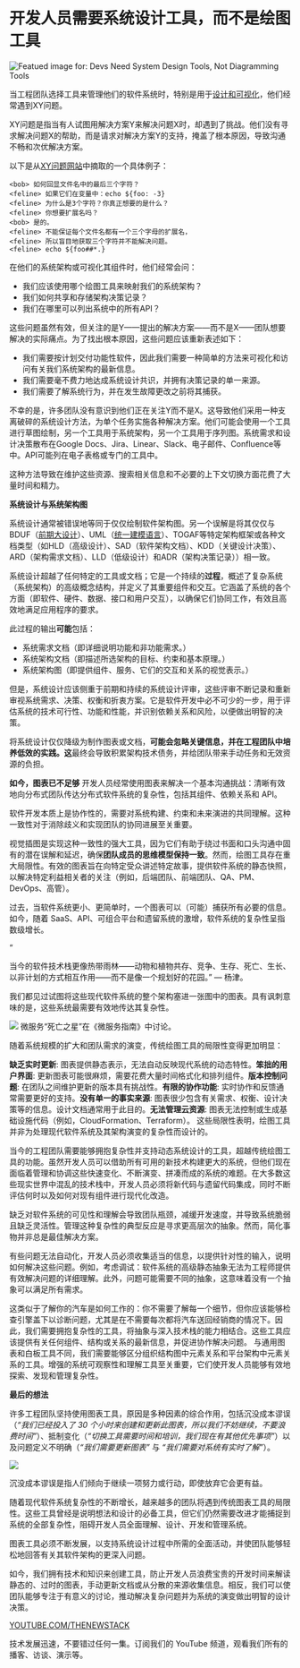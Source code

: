 # 开发人员需要系统设计工具，而不是绘图工具

![Featued image for: Devs Need System Design Tools, Not Diagramming Tools](https://cdn.thenewstack.io/media/2024/07/dfb354a5-interface-3614766_1280-1024x683.png)

当工程团队选择工具来管理他们的软件系统时，特别是用于[设计和可视化](https://thenewstack.io/7-best-practices-for-data-visualization/)，他们经常遇到XY问题。

XY问题是指当有人试图用解决方案Y来解决问题X时，却遇到了挑战。他们没有寻求解决问题X的帮助，而是请求对解决方案Y的支持，掩盖了根本原因，导致沟通不畅和次优解决方案。

以下是从[XY问题网站](https://xyproblem.info/)中摘取的一个具体例子：

```
<bob> 如何回显文件名中的最后三个字符？
<feline> 如果它们在变量中：echo ${foo: -3}
<feline> 为什么是3个字符？你真正想要的是什么？
<feline> 你想要扩展名吗？
<bob> 是的。
<feline> 不能保证每个文件名都有一个三个字母的扩展名，
<feline> 所以盲目地获取三个字符并不能解决问题。
<feline> echo ${foo##*.} 
```

在他们的系统架构或可视化其组件时，他们经常会问：
- 我们应该使用哪个绘图工具来映射我们的系统架构？
- 我们如何共享和存储架构决策记录？
- 我们在哪里可以列出系统中的所有API？

这些问题虽然有效，但关注的是Y——提出的解决方案——而不是X——团队想要解决的实际痛点。为了找出根本原因，这些问题应该重新表述如下：

- 我们需要按计划交付功能性软件，因此我们需要一种简单的方法来可视化和访问有关我们系统架构的最新信息。
- 我们需要毫不费力地达成系统设计共识，并拥有决策记录的单一来源。
- 我们需要了解系统行为，并在发生故障更改之前将其捕获。

不幸的是，许多团队没有意识到他们正在关注Y而不是X。这导致他们采用一种支离破碎的系统设计方法，为单个任务实施各种解决方案。他们可能会使用一个工具进行草图绘制，另一个工具用于系统架构，另一个工具用于序列图。系统需求和设计决策散布在Google Docs、Jira、Linear、Slack、电子邮件、Confluence等中。API可能列在电子表格或专门的工具中。

这种方法导致在维护这些资源、搜索相关信息和不必要的上下文切换方面花费了大量时间和精力。

**系统设计与系统架构图**

系统设计通常被错误地等同于仅仅绘制软件架构图。另一个误解是将其仅仅与BDUF（[前期大设计](https://thenewstack.io/how-to-code-first-with-design-first-benefits/)）、UML（[统一建模语言](https://thenewstack.io/the-rise-of-small-language-models/)）、TOGAF等特定架构框架或各种文档类型（如HLD（高级设计）、SAD（软件架构文档）、KDD（关键设计决策）、ARD（架构需求文档）、LLD（低级设计）和ADR（架构决策记录））相一致。

系统设计超越了任何特定的工具或文档；它是一个持续的**过程**，概述了复杂系统（系统架构）的高级概念结构，并定义了其重要组件和交互。它涵盖了系统的各个方面（即软件、硬件、数据、接口和用户交互），以确保它们协同工作，有效且高效地满足应用程序的要求。

此过程的输出**可能**包括：

- 系统需求文档（即详细说明功能和非功能需求。）
- 系统架构文档（即描述所选架构的目标、约束和基本原理。）
- 系统架构图（即提供组件、服务、它们的交互和关系的视觉表示。）

但是，系统设计应该侧重于前期和持续的系统设计评审，这些评审不断记录和重新审视系统需求、决策、权衡和折衷方案。它是软件开发中必不可少的一步，用于评估系统的技术可行性、功能和性能，并识别依赖关系和风险，以便做出明智的决策。

将系统设计仅仅降级为制作图表或文档，**可能会忽略关键信息，并在工程团队中培养低效的实践。这**最终会导致积累架构技术债务，并给团队带来手动任务和无效资源的负担。

**如今，图表已不足够**
开发人员经常使用图表来解决一个基本沟通挑战：清晰有效地向分布式团队传达分布式软件系统的复杂性，包括其组件、依赖关系和 API。

软件开发本质上是协作性的，需要对系统构建、约束和未来演进的共同理解。这种一致性对于消除歧义和实现团队的协同进展至关重要。

视觉插图是实现这种一致性的强大工具，因为它们有助于绕过书面和口头沟通中固有的潜在误解和延迟，确保**团队成员的思维模型保持一致**。然而，绘图工具存在重大局限性。有效的图表旨在向特定受众讲述特定故事，提供软件系统的静态快照，以解决特定利益相关者的关注（例如，后端团队、前端团队、QA、PM、DevOps、高管）。

过去，当软件系统更小、更简单时，一个图表可以（可能）捕获所有必要的信息。如今，随着 SaaS、API、可组合平台和遗留系统的激增，软件系统的复杂性呈指数级增长。

“

当今的软件技术栈更像热带雨林——动物和植物共存、竞争、生存、死亡、生长、以非计划的方式相互作用——而不是像一个规划好的花园。”
— 杨津。

我们都见过试图将这些现代软件系统的整个架构塞进一张图中的图表。具有讽刺意味的是，这些系统最需要有效地传达其复杂性。

![](https://cdn.thenewstack.io/media/2024/07/bc084eea-picture1.png)
微服务“死亡之星”在《微服务指南》中讨论。

随着系统规模的扩大和团队需求的演变，传统绘图工具的局限性变得更加明显：

**缺乏实时更新**: 图表提供静态表示，无法自动反映现代系统的动态特性。**笨拙的用户界面**: 更新图表可能很麻烦，需要花费大量时间格式化和排列组件。**版本控制问题**: 在团队之间维护更新的版本具有挑战性。**有限的协作功能**: 实时协作和反馈通常需要更好的支持。**没有单一的事实来源**: 图表很少包含有关需求、权衡、设计决策等的信息。设计文档通常用于此目的。**无法管理云资源**: 图表无法控制或生成基础设施代码（例如，CloudFormation、Terraform）。
这些局限性表明，绘图工具并非为处理现代软件系统及其架构演变的复杂性而设计的。

当今的工程团队需要能够拥抱复杂性并支持动态系统设计的工具，超越传统绘图工具的功能。虽然开发人员可以借助所有可用的新技术构建更大的系统，但他们现在面临着管理和协调这些快速变化、不断演变、拼凑而成的系统的难题。在大多数这些现实世界中混乱的技术栈中，开发人员必须将新代码与遗留代码集成，同时不断评估何时以及如何对现有组件进行现代化改造。

缺乏对软件系统的可见性和理解会导致团队瓶颈，减缓开发速度，并导致系统脆弱且缺乏灵活性。管理这种复杂性的典型反应是寻求更高层次的抽象。然而，简化事物并非总是最佳解决方案。

有些问题无法自动化，开发人员必须收集适当的信息，以提供针对性的输入，说明如何解决这些问题。例如，考虑调试：软件系统的高级静态抽象无法为工程师提供有效解决问题的详细理解。此外，问题可能需要不同的抽象，这意味着没有一个抽象可以满足所有需求。

这类似于了解你的汽车是如何工作的：你不需要了解每一个细节，但你应该能够检查引擎盖下以诊断问题，尤其是在不需要每次都将汽车送回经销商的情况下。因此，我们需要拥抱复杂性的工具，将抽象与深入技术栈的能力相结合。这些工具应该提供有关任何组件、结构或关系的最新信息，并促进协作解决问题。
与通用图表和白板工具不同，我们需要能够区分组织结构图中元素关系和平台架构中元素关系的工具。增强的系统可观察性和理解工具至关重要，它们使开发人员能够有效地探索、发现和管理复杂性。

**最后的想法**

许多工程团队坚持使用图表工具，原因是多种因素的综合作用，包括沉没成本谬误（*“我们已经投入了 30 个小时来创建和更新此图表，所以我们不妨继续，不要浪费时间”*）、抵制变化（*“切换工具需要时间和培训，我们现在有其他优先事项”*）以及问题定义不明确（*“我们需要更新图表”* 与 *“我们需要对系统有实时了解”*）。

![](https://cdn.thenewstack.io/media/2024/07/02eb39be-sunk-cost.png)

沉没成本谬误是指人们倾向于继续一项努力或行动，即使放弃它会更有益。

随着现代软件系统复杂性的不断增长，越来越多的团队将遇到传统图表工具的局限性。这些工具曾经是说明想法和设计的必备工具，但它们仍然需要改进才能捕捉到系统的全部复杂性，阻碍开发人员全面理解、设计、开发和管理系统。

图表工具必须不断发展，以支持系统设计过程中所需的全面活动，并使团队能够轻松地回答有关其软件架构的更深入问题。

如今，我们拥有技术和知识来创建工具，防止开发人员浪费宝贵的开发时间来解读静态的、过时的图表，手动更新文档或从分散的来源收集信息。相反，我们可以使团队能够专注于有意义的讨论，推动解决复杂问题并为系统的演变做出明智的设计决策。

[YOUTUBE.COM/THENEWSTACK](https://youtube.com/thenewstack?sub_confirmation=1)

技术发展迅速，不要错过任何一集。订阅我们的 YouTube 频道，观看我们所有的播客、访谈、演示等。